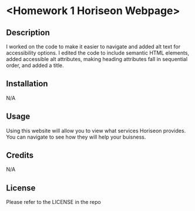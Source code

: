 # <Homework 1 Horiseon Webpage>

## Description

I worked on the code to make it easier to navigate and added alt text for accessibility options. I edited the code to include semantic HTML elements, added accessible alt attributes, making heading attributes fall in sequential order, and added a title. 

## Installation

N/A

## Usage

Using this website will allow you to view what services Horiseon provides. You can navigate to see how they will help your buisness.

## Credits

N/A

## License

Please refer to the LICENSE in the repo
